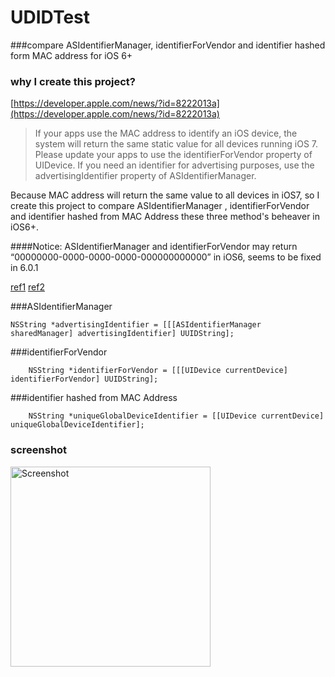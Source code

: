 UDIDTest
========

###compare ASIdentifierManager, identifierForVendor and identifier hashed form MAC address for iOS 6+

### why I create this project?

[https://developer.apple.com/news/?id=8222013a](https://developer.apple.com/news/?id=8222013a)

> If your apps use the MAC address to identify an iOS device, the system will return the same static value for all devices running iOS 7. Please update your apps to use the identifierForVendor property of UIDevice. If you need an identifier for advertising purposes, use the advertisingIdentifier property of ASIdentifierManager.

Because MAC address will return the same value to all devices in iOS7,
so I create this project to compare ASIdentifierManager , identifierForVendor and identifier hashed from MAC Address these three method's beheaver in iOS6+.


####Notice:
ASIdentifierManager and identifierForVendor may return “00000000-0000-0000-0000-000000000000” in iOS6, seems to be fixed in 6.0.1

[ref1](http://stackoverflow.com/questions/12605257/the-advertisingidentifier-and-identifierforvendor-return-00000000-0000-0000-000)
[ref2](http://stackoverflow.com/questions/12506893/identifierforvendor-and-ios6?answertab=active#tab-top)


###ASIdentifierManager

``` objc
NSString *advertisingIdentifier = [[[ASIdentifierManager sharedManager] advertisingIdentifier] UUIDString];    
```
 
###identifierForVendor

``` objc
    NSString *identifierForVendor = [[[UIDevice currentDevice] identifierForVendor] UUIDString];
```    

###identifier hashed from MAC Address

``` objc
    NSString *uniqueGlobalDeviceIdentifier = [[UIDevice currentDevice] uniqueGlobalDeviceIdentifier];
```
    
### screenshot ##
<img src="https://raw.github.com/wpsteak/UDIDTest/master/screenshot.png" alt="Screenshot" style="width:320px;" />
